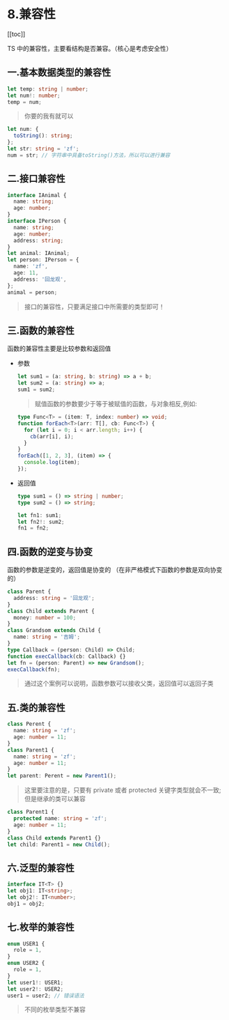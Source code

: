 # 8.兼容性

[[toc]]

TS 中的兼容性，主要看结构是否兼容。（核心是考虑安全性）

## 一.基本数据类型的兼容性

```ts
let temp: string | number;
let num!: number;
temp = num;
```

> 你要的我有就可以

```ts
let num: {
  toString(): string;
};
let str: string = 'zf';
num = str; // 字符串中具备toString()方法，所以可以进行兼容
```

## 二.接口兼容性

```ts
interface IAnimal {
  name: string;
  age: number;
}
interface IPerson {
  name: string;
  age: number;
  address: string;
}
let animal: IAnimal;
let person: IPerson = {
  name: 'zf',
  age: 11,
  address: '回龙观',
};
animal = person;
```

> 接口的兼容性，只要满足接口中所需要的类型即可！

## 三.函数的兼容性

函数的兼容性主要是比较参数和返回值

- 参数
  ```ts
  let sum1 = (a: string, b: string) => a + b;
  let sum2 = (a: string) => a;
  sum1 = sum2;
  ```
  > 赋值函数的参数要少于等于被赋值的函数，与对象相反,例如:
  ```ts
  type Func<T> = (item: T, index: number) => void;
  function forEach<T>(arr: T[], cb: Func<T>) {
    for (let i = 0; i < arr.length; i++) {
      cb(arr[i], i);
    }
  }
  forEach([1, 2, 3], (item) => {
    console.log(item);
  });
  ```
- 返回值

  ```ts
  type sum1 = () => string | number;
  type sum2 = () => string;

  let fn1: sum1;
  let fn2!: sum2;
  fn1 = fn2;
  ```

## 四.函数的逆变与协变

函数的参数是逆变的，返回值是协变的 （在非严格模式下函数的参数是双向协变的）

```ts
class Parent {
  address: string = '回龙观';
}
class Child extends Parent {
  money: number = 100;
}
class Grandsom extends Child {
  name: string = '吉姆';
}
type Callback = (person: Child) => Child;
function execCallback(cb: Callback) {}
let fn = (person: Parent) => new Grandsom();
execCallback(fn);
```

> 通过这个案例可以说明，函数参数可以接收父类，返回值可以返回子类

## 五.类的兼容性

```ts
class Perent {
  name: string = 'zf';
  age: number = 11;
}
class Parent1 {
  name: string = 'zf';
  age: number = 11;
}
let parent: Perent = new Parent1();
```

> 这里要注意的是，只要有 private 或者 protected 关键字类型就会不一致;但是继承的类可以兼容

```ts
class Parent1 {
  protected name: string = 'zf';
  age: number = 11;
}
class Child extends Parent1 {}
let child: Parent1 = new Child();
```

## 六.泛型的兼容性

```ts
interface IT<T> {}
let obj1: IT<string>;
let obj2!: IT<number>;
obj1 = obj2;
```

## 七.枚举的兼容性

```ts
enum USER1 {
  role = 1,
}
enum USER2 {
  role = 1,
}
let user1!: USER1;
let user2!: USER2;
user1 = user2; // 错误语法
```

> 不同的枚举类型不兼容

